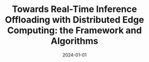 ---
title: "Towards Real-Time Inference Offloading with Distributed Edge Computing: the Framework and Algorithms"
authors:
- Yalong Xiao
- Junfeng Zhu
- Shigeng Zhang
- Xuán Liu
- Song Guo


date: "2024-01-01"
# doi: "10.1109/TNSE.2022.3141728"

# Publication type.
# 1 = Conference paper; 2 = Journal article;
# 3 = Preprint Paper; 4 = Report; 5 = Book; 6 = Book section;
# 7 = Thesis; 8 = Patent
publication_types: ["2"]

# Publication name and optional abbreviated publication name.
publication: IEEE Transactions on Mobile Computers (TMC) (CCF-A)
# publication_short: "TNSE (JCR-Q1)"

url_pdf: https://www.computer.org/csdl/journal/tm/2024/07/10330751/1SrOa2yvEkw
# url_code: ''
# url_dataset: ''
# url_poster: ''
# url_project: ''
# url_slides: ''
# url_video: ''

---